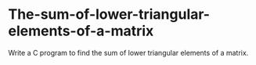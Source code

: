 # The-sum-of-lower-triangular-elements-of-a-matrix
Write a C program to find the sum of lower triangular elements of a matrix.
